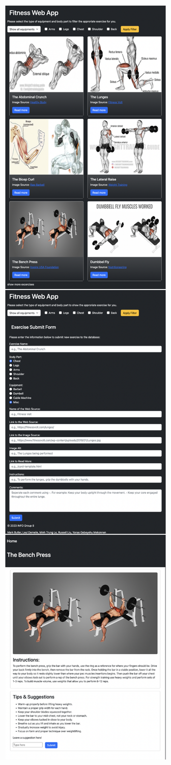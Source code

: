 ![Landing Page](https://github.com/zRustyz/fitness-web-app/blob/main/img/LandingPage.png?raw=true)
![Sugguestion Page](https://github.com/zRustyz/fitness-web-app/blob/main/img/SugguestionPage.png?raw=true)
![Excercise Page](https://github.com/zRustyz/fitness-web-app/blob/main/img/ExcercisePage.png?raw=true)